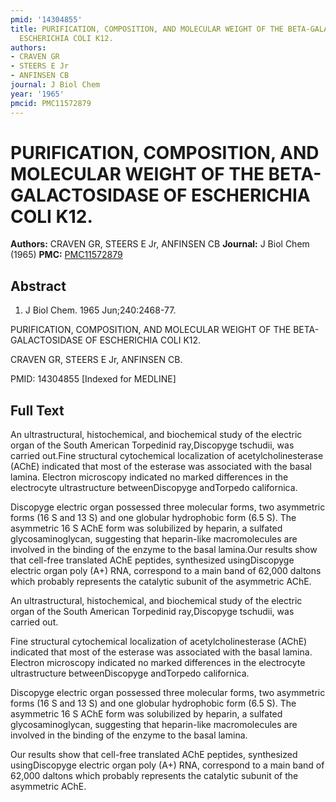 ```yaml
---
pmid: '14304855'
title: PURIFICATION, COMPOSITION, AND MOLECULAR WEIGHT OF THE BETA-GALACTOSIDASE OF
  ESCHERICHIA COLI K12.
authors:
- CRAVEN GR
- STEERS E Jr
- ANFINSEN CB
journal: J Biol Chem
year: '1965'
pmcid: PMC11572879
---
```


# PURIFICATION, COMPOSITION, AND MOLECULAR WEIGHT OF THE BETA-GALACTOSIDASE OF ESCHERICHIA COLI K12.
**Authors:** CRAVEN GR, STEERS E Jr, ANFINSEN CB
**Journal:** J Biol Chem (1965)
**PMC:** [PMC11572879](https://www.ncbi.nlm.nih.gov/pmc/articles/PMC11572879/)

## Abstract

1. J Biol Chem. 1965 Jun;240:2468-77.

PURIFICATION, COMPOSITION, AND MOLECULAR WEIGHT OF THE BETA-GALACTOSIDASE OF 
ESCHERICHIA COLI K12.

CRAVEN GR, STEERS E Jr, ANFINSEN CB.

PMID: 14304855 [Indexed for MEDLINE]

## Full Text

An ultrastructural, histochemical, and biochemical study of the electric organ of the South American Torpedinid ray,Discopyge tschudii, was carried out.Fine structural cytochemical localization of acetylcholinesterase (AChE) indicated that most of the esterase was associated with the basal lamina. Electron microscopy indicated no marked differences in the electrocyte ultrastructure betweenDiscopyge andTorpedo californica.

Discopyge electric organ possessed three molecular forms, two asymmetric forms (16 S and 13 S) and one globular hydrophobic form (6.5 S). The asymmetric 16 S AChE form was solubilized by heparin, a sulfated glycosaminoglycan, suggesting that heparin-like macromolecules are involved in the binding of the enzyme to the basal lamina.Our results show that cell-free translated AChE peptides, synthesized usingDiscopyge electric organ poly (A+) RNA, correspond to a main band of 62,000 daltons which probably represents the catalytic subunit of the asymmetric AChE.

An ultrastructural, histochemical, and biochemical study of the electric organ of the South American Torpedinid ray,Discopyge tschudii, was carried out.

Fine structural cytochemical localization of acetylcholinesterase (AChE) indicated that most of the esterase was associated with the basal lamina. Electron microscopy indicated no marked differences in the electrocyte ultrastructure betweenDiscopyge andTorpedo californica.

Discopyge electric organ possessed three molecular forms, two asymmetric forms (16 S and 13 S) and one globular hydrophobic form (6.5 S). The asymmetric 16 S AChE form was solubilized by heparin, a sulfated glycosaminoglycan, suggesting that heparin-like macromolecules are involved in the binding of the enzyme to the basal lamina.

Our results show that cell-free translated AChE peptides, synthesized usingDiscopyge electric organ poly (A+) RNA, correspond to a main band of 62,000 daltons which probably represents the catalytic subunit of the asymmetric AChE.
